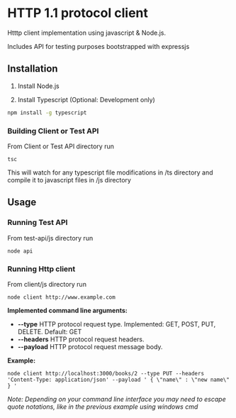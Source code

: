 # HTTP 1.1 protocol client
Htttp client implementation using javascript & Node.js. 

Includes API for testing purposes bootstrapped with expressjs

## Installation

1. Install Node.js

2. Install Typescript (Optional: Development only)
```bash
npm install -g typescript
```

### Building Client or Test API
From Client or Test API directory run
```
tsc
```

This will watch for any typescript file modifications in /ts directory and compile it to javascript files in /js directory

## Usage

### Running Test API

From test-api/js directory run
``` 
node api
```

### Running Http client
From client/js directory run 
```
node client http://www.example.com
```

**Implemented command line arguments:**

* **--type**
HTTP protocol request type. Implemented: GET, POST, PUT, DELETE. Default: GET
* **--headers**
HTTP protocol request headers.
* **--payload**
HTTP protocol request message body.

**Example:**

```
node client http://localhost:3000/books/2 --type PUT --headers 'Content-Type: application/json' --payload ' { \"name\" : \"new name\" } '
```

*Note: Depending on your command line interface you may need to escape quote notations, like in the previous example using windows cmd*
